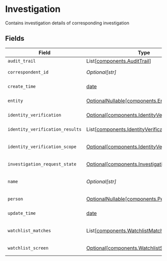 # Investigation

Contains investigation details of corresponding investigation


## Fields

| Field                                                                                                  | Type                                                                                                   | Required                                                                                               | Description                                                                                            | Example                                                                                                |
| ------------------------------------------------------------------------------------------------------ | ------------------------------------------------------------------------------------------------------ | ------------------------------------------------------------------------------------------------------ | ------------------------------------------------------------------------------------------------------ | ------------------------------------------------------------------------------------------------------ |
| `audit_trail`                                                                                          | List[[components.AuditTrail](../../models/components/audittrail.md)]                                   | :heavy_minus_sign:                                                                                     | Audit trail of an investigation                                                                        |                                                                                                        |
| `correspondent_id`                                                                                     | *Optional[str]*                                                                                        | :heavy_minus_sign:                                                                                     | A unique identifier referencing a Correspondent                                                        | 01HAT5GANHSZ8E8J0RAHQ8BK9K                                                                             |
| `create_time`                                                                                          | [date](https://docs.python.org/3/library/datetime.html#date-objects)                                   | :heavy_minus_sign:                                                                                     | The time the investigation state was created                                                           | 2023-06-13 23:48:58.343 +0000 UTC                                                                      |
| `entity`                                                                                               | [OptionalNullable[components.Entity]](../../models/components/entity.md)                               | :heavy_minus_sign:                                                                                     | investigation details on an entity                                                                     |                                                                                                        |
| `identity_verification`                                                                                | [Optional[components.IdentityVerification]](../../models/components/identityverification.md)           | :heavy_minus_sign:                                                                                     | Indicates the current state of identity verification                                                   | PASSED                                                                                                 |
| `identity_verification_results`                                                                        | List[[components.IdentityVerificationResult](../../models/components/identityverificationresult.md)]   | :heavy_minus_sign:                                                                                     | The results of the identity verification check                                                         |                                                                                                        |
| `identity_verification_scope`                                                                          | [Optional[components.IdentityVerificationScope]](../../models/components/identityverificationscope.md) | :heavy_minus_sign:                                                                                     | Used to determine who is responsible for running identity verification checks                          | PERFORMED_BY_CLIENT                                                                                    |
| `investigation_request_state`                                                                          | [Optional[components.InvestigationRequestState]](../../models/components/investigationrequeststate.md) | :heavy_minus_sign:                                                                                     | Current state of investigation request                                                                 | OPEN                                                                                                   |
| `name`                                                                                                 | *Optional[str]*                                                                                        | :heavy_minus_sign:                                                                                     | Required: The ID for an open investigation The format is "investigations/{investigation}"              | investigations/01HEWVF4ZSNKYRP293J53ASJCJ                                                              |
| `person`                                                                                               | [OptionalNullable[components.Person]](../../models/components/person.md)                               | :heavy_minus_sign:                                                                                     | investigation details on a person                                                                      |                                                                                                        |
| `update_time`                                                                                          | [date](https://docs.python.org/3/library/datetime.html#date-objects)                                   | :heavy_minus_sign:                                                                                     | The time the investigation state was last updated                                                      | 2023-06-13 23:48:58.343 +0000 UTC                                                                      |
| `watchlist_matches`                                                                                    | List[[components.WatchlistMatch](../../models/components/watchlistmatch.md)]                           | :heavy_minus_sign:                                                                                     | A list of watchlist entries matched against the investigation                                          |                                                                                                        |
| `watchlist_screen`                                                                                     | [Optional[components.WatchlistScreen]](../../models/components/watchlistscreen.md)                     | :heavy_minus_sign:                                                                                     | Indicates the current state of the watchlist screen                                                    | FAILED                                                                                                 |